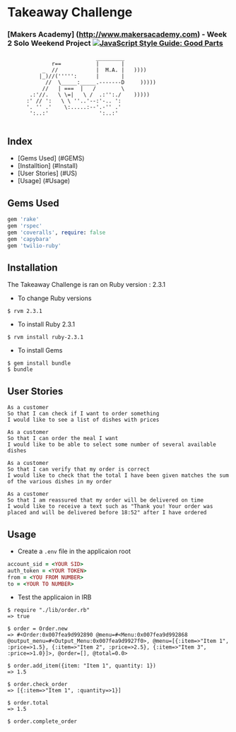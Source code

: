 # Takeaway Challenge
### [Makers Academy] (http://www.makersacademy.com) - Week 2 Solo Weekend Project [![JavaScript Style Guide: Good Parts](https://camo.githubusercontent.com/c85bd9ed833f4beabdb09a95a6cc1de03fe2324a/68747470733a2f2f636f766572616c6c732e696f2f6275696c64732f393536363138302f6261646765)](https://github.com/adrianeyre/takeaway-challenge)
```
                            _________
              r==           |       |
           _  //            |  M.A. |   ))))
          |_)//(''''':      |       |
            //  \_____:_____.-------D     )))))
           //   | ===  |   /        \
       .:'//.   \ \=|   \ /  .:'':./    )))))
      :' // ':   \ \ ''..'--:'-.. ':
      '. '' .'    \:.....:--'.-'' .'
       ':..:'                ':..:'
 
 ```
## Index
* [Gems Used] (#GEMS)
* [Installtion] (#Install)
* [User Stories] (#US)
* [Usage] (#Usage)
 
## <a name="GEMS">Gems Used</a>
```ruby
gem 'rake'
gem 'rspec'
gem 'coveralls', require: false
gem 'capybara'
gem 'twilio-ruby'
```

## <a name="Install">Installation</a>
The Takeaway Challenge is ran on Ruby version : 2.3.1

* To change Ruby versions
```shell
$ rvm 2.3.1
```
* To install Ruby 2.3.1
```shell
$ rvm install ruby-2.3.1
```
* To install Gems
```shell
$ gem install bundle
$ bundle
```

## <a name="US">User Stories</a>
```
As a customer
So that I can check if I want to order something
I would like to see a list of dishes with prices

As a customer
So that I can order the meal I want
I would like to be able to select some number of several available dishes

As a customer
So that I can verify that my order is correct
I would like to check that the total I have been given matches the sum of the various dishes in my order

As a customer
So that I am reassured that my order will be delivered on time
I would like to receive a text such as "Thank you! Your order was placed and will be delivered before 18:52" after I have ordered
```

## <a name="Usage">Usage</a>

* Create a `.env` file in the applicaion root
```ruby
account_sid = <YOUR SID>
auth_token = <YOUR TOKEN>
from = <YOU FROM NUMBER>
to = <YOUR TO NUMBER>
```

* Test the applicaion in IRB
```shell
$ require "./lib/order.rb"
=> true

$ order = Order.new
=> #<Order:0x007fea9d992890 @menu=#<Menu:0x007fea9d992868 @output_menu=#<Output_Menu:0x007fea9d9927f0>, @menu=[{:item=>"Item 1", :price=>1.5}, {:item=>"Item 2", :price=>2.5}, {:item=>"Item 3", :price=>1.0}]>, @order=[], @total=0.0>

$ order.add_item({item: "Item 1", quantity: 1})
=> 1.5

$ order.check_order
=> [{:item=>"Item 1", :quantity=>1}]

$ order.total
=> 1.5

$ order.complete_order
```
